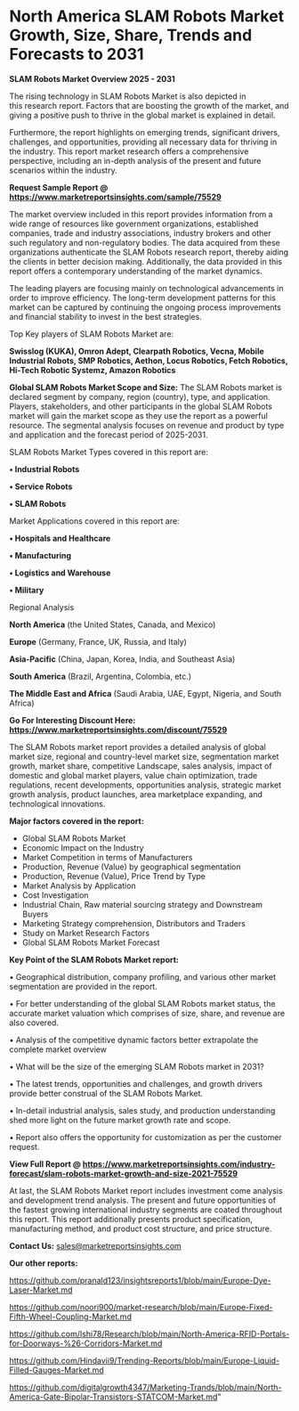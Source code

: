 # North America SLAM Robots Market Growth, Size, Share, Trends and Forecasts to 2031

<Strong> SLAM Robots Market Overview 2025 - 2031</strong>

The rising technology in SLAM Robots Market is also depicted in this research report. Factors that are boosting the growth of the market, and giving a positive push to thrive in the global market is explained in detail.

Furthermore, the report highlights on emerging trends, significant drivers, challenges, and opportunities, providing all necessary data for thriving in the industry. This report market research offers a comprehensive perspective, including an in-depth analysis of the present and future scenarios within the industry.

<strong>Request Sample Report @ <a href=https://www.marketreportsinsights.com/sample/75529>https://www.marketreportsinsights.com/sample/75529</a></strong>

The market overview included in this report provides information from a wide range of resources like government organizations, established companies, trade and industry associations, industry brokers and other such regulatory and non-regulatory bodies. The data acquired from these organizations authenticate the SLAM Robots research report, thereby aiding the clients in better decision making. Additionally, the data provided in this report offers a contemporary understanding of the market dynamics.

The leading players are focusing mainly on technological advancements in order to improve efficiency. The long-term development patterns for this market can be captured by continuing the ongoing process improvements and financial stability to invest in the best strategies.

Top Key players of SLAM Robots Market are:

<strong>Swisslog (KUKA), Omron Adept, Clearpath Robotics, Vecna, Mobile Industrial Robots, SMP Robotics, Aethon, Locus Robotics, Fetch Robotics, Hi-Tech Robotic Systemz, Amazon Robotics</strong>

<strong><b>Global SLAM Robots Market Scope and Size:</b></strong>
The SLAM Robots market is declared segment by company, region (country), type, and application. Players, stakeholders, and other participants in the global SLAM Robots market will gain the market scope as they use the report as a powerful resource. The segmental analysis focuses on revenue and product by type and application and the forecast period of 2025-2031.

SLAM Robots Market Types covered in this report are:

<strong>• Industrial Robots

• Service Robots

• SLAM Robots</strong>

Market Applications covered in this report are:

<strong>• Hospitals and Healthcare

• Manufacturing

• Logistics and Warehouse

• Military</strong> 

Regional Analysis

<strong>North America</strong> (the United States, Canada, and Mexico)

<strong>Europe</strong> (Germany, France, UK, Russia, and Italy)

<strong>Asia-Pacific</strong> (China, Japan, Korea, India, and Southeast Asia)

<strong>South America</strong> (Brazil, Argentina, Colombia, etc.)

<strong>The Middle East and Africa</strong> (Saudi Arabia, UAE, Egypt, Nigeria, and South Africa)

<strong>Go For Interesting Discount Here: <a href=https://www.marketreportsinsights.com/discount/75529>https://www.marketreportsinsights.com/discount/75529</a></strong>

The SLAM Robots market report provides a detailed analysis of global market size, regional and country-level market size, segmentation market growth, market share, competitive Landscape, sales analysis, impact of domestic and global market players, value chain optimization, trade regulations, recent developments, opportunities analysis, strategic market growth analysis, product launches, area marketplace expanding, and technological innovations.

<strong><b>Major factors covered in the report:</b></strong>
<ul>
  <li>Global SLAM Robots Market </li>
  <li>Economic Impact on the Industry</li>
  <li>Market Competition in terms of Manufacturers</li>
  <li>Production, Revenue (Value) by geographical segmentation</li>
  <li>Production, Revenue (Value), Price Trend by Type</li>
  <li>Market Analysis by Application</li>
  <li>Cost Investigation</li>
  <li>Industrial Chain, Raw material sourcing strategy and Downstream Buyers</li>
  <li>Marketing Strategy comprehension, Distributors and Traders</li>
  <li>Study on Market Research Factors</li>
  <li>Global SLAM Robots Market Forecast</li>
</ul>

<strong><b>Key Point of the SLAM Robots Market report:</b></strong>

• Geographical distribution, company profiling, and various other market segmentation are provided in the report.

• For better understanding of the global SLAM Robots market status, the accurate market valuation which comprises of size, share, and revenue are also covered.

• Analysis of the competitive dynamic factors better extrapolate the complete market overview

• What will be the size of the emerging SLAM Robots market in 2031?

• The latest trends, opportunities and challenges, and growth drivers provide better construal of the SLAM Robots Market.

• In-detail industrial analysis, sales study, and production understanding shed more light on the future market growth rate and scope.

• Report also offers the opportunity for customization as per the customer request.

<strong><b>View Full Report @ <a href=https://www.marketreportsinsights.com/industry-forecast/slam-robots-market-growth-and-size-2021-75529>https://www.marketreportsinsights.com/industry-forecast/slam-robots-market-growth-and-size-2021-75529</a></b></strong>


At last, the SLAM Robots Market report includes investment come analysis and development trend analysis. The present and future opportunities of the fastest growing international industry segments are coated throughout this report. This report additionally presents product specification, manufacturing method, and product cost structure, and price structure.

<strong>Contact Us:</strong>
sales@marketreportsinsights.com

<strong>Our other reports:</strong>

<a href=https://github.com/pranald123/insightsreports1/blob/main/Europe-Dye-Laser-Market.md>https://github.com/pranald123/insightsreports1/blob/main/Europe-Dye-Laser-Market.md</a>

<a href=https://github.com/noori900/market-research/blob/main/Europe-Fixed-Fifth-Wheel-Coupling-Market.md>https://github.com/noori900/market-research/blob/main/Europe-Fixed-Fifth-Wheel-Coupling-Market.md</a>

<a href=https://github.com/Ishi78/Research/blob/main/North-America-RFID-Portals-for-Doorways-%26-Corridors-Market.md>https://github.com/Ishi78/Research/blob/main/North-America-RFID-Portals-for-Doorways-%26-Corridors-Market.md</a>

<a href=https://github.com/Hindavii9/Trending-Reports/blob/main/Europe-Liquid-Filled-Gauges-Market.md>https://github.com/Hindavii9/Trending-Reports/blob/main/Europe-Liquid-Filled-Gauges-Market.md</a>

<a href=https://github.com/digitalgrowth4347/Marketing-Trands/blob/main/North-America-Gate-Bipolar-Transistors-STATCOM-Market.md>https://github.com/digitalgrowth4347/Marketing-Trands/blob/main/North-America-Gate-Bipolar-Transistors-STATCOM-Market.md</a>"
